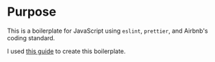 # Purpose

This is a boilerplate for JavaScript using `eslint`, `prettier`, and Airbnb's coding standard.

I used [this guide](/https://blog.echobind.com/integrating-prettier-eslint-airbnb-style-guide-in-vscode-47f07b5d7d6a) to create this boilerplate.
